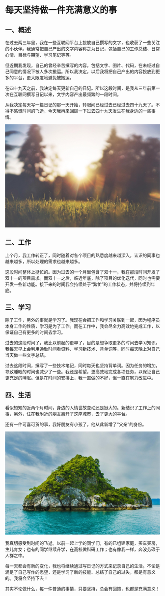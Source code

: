 # 每天坚持做一件充满意义的事

## 一、概述

在过去两三年里，我在一些互联网平台上投放自己撰写的文字，也收获了一些关注的小伙伴。我通常把自己产出的文字内容称之为日记，包括自己的工作总结、日常心情、目标与期望、学习笔记等等。

但近期我发现，自己的曾经辛苦撰写的内容，包括文字、图片、代码，在未经过自己同意的情况下被人多次搬运。所以我决定，以后我将把自己产出的内容投放到更多的平台，更大限度地避免被搬运。

在四十九天之前，我决定每天更新自己的日记。所以这段时间，是我从三年前第一次在互联网撰写日记以来，文字内容产出最频繁的一段时间。

从我决定每天写一篇日记的那一天开始，转眼间已经过去已经过去四十九天了。不得不感慨时间的飞逝，今天我再来回顾一下过去四十九天发生在我身边的一些事情。

![211212-01.jpg](../img/48-01.jpg)

## 二、工作

上个月，我工作转正了，同时随着对各个项目的熟悉度越来越深入，认识的同事也越来越多，所以处理的需求也越来越多。

这段时间整体上挺忙的。因为过去的一个月里包含了双十一，我在那段时间开发了双十一的项目需求。而双十一之后，临近年底，除了项目的优化迭代，同时也需要开发一些新功能。接下来的时间我会持续处于“繁忙”的工作状态，并将持续到年底。

## 三、学习

除了工作，另外的事就是学习了。我现在会把工作和学习关联到一起，因为程序员本身工作的性质，学习是为了工作。而在工作中，我会尽全力高效地完成工作，以保证自己有更多的时间去学习。

过去的这段时间了，我比以前起的更早了，目的是想争取更多的时间去学习知识。我每天早上会利用通勤时间看资料、学习新技术、背单词等，同时每天晚上对自己当天做一些文字总结。

过去这段时间，撰写了一些技术笔记，同时每天也坚持背单词。因为任务的增加，导致睡眠的时间也减少了一些。我还是希望，更高效地完成各项任务，以保证自己更充足的睡眠。但是在时间的安排上，我一直做的不好，但一直在努力改进中。

## 四、生活

看似短短的近两个月时间，身边的人情世故变动还是挺大的。新结识了工作上的同事，另外，住在我附近的朋友离开了这座城市，去了更大的平台。

还有一件可喜可贺的事，我好朋友有小孩了，他从此新增了“父亲”的身份。

![211212-02.jpg](../img/48-02.jpg)

我真切感受到时间的飞逝。以前一起上学的同学们，有的已组建家庭，买车买房，生儿育女；也有的同学继续升学，在高校做科研工作；也有像我一样，奔波劳碌于人群之中。

每一天都会有新的变化，我也将继续通过写日记的方式来记录自己的生活。不论是满足了自己写作的愿望，还是学习了新的技能、总结了自己的过失，都是有意义的。我将会坚持下去！

其实不论做什么，每一件普通的事情，只要坚持，总会有回馈，也都是充满意义！
